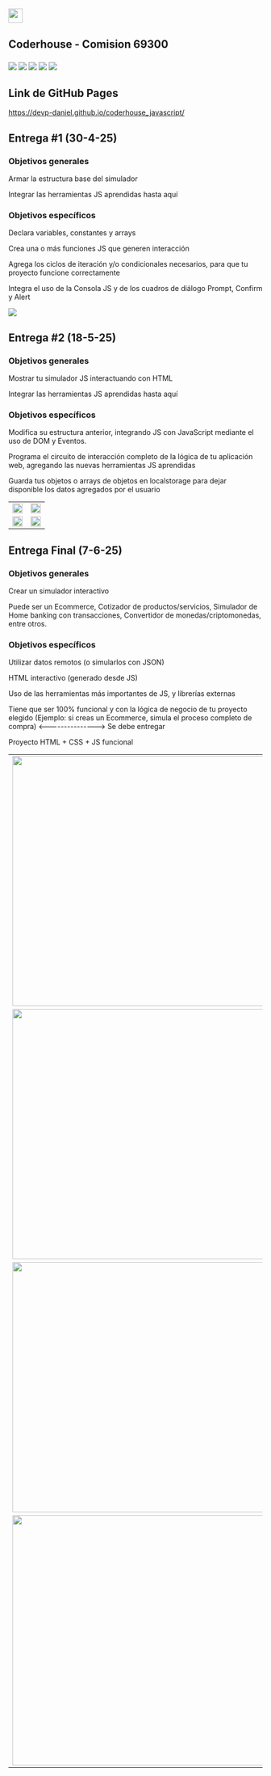 <h1><img src="https://img.shields.io/badge/CURSO%3A-%20JAVASCRIPT-red?style=plastic&logo=codementor" width="auto" height="28"></h1>
<h2>Coderhouse - Comision 69300</h2>
<h3>
  <img src="https://img.shields.io/badge/HTML5-E34F26?style=for-the-badge&logo=html5&logoColor=white">
  <img src="https://img.shields.io/badge/CSS3-1572B6?style=for-the-badge&logo=css3&logoColor=white">
  <img src="https://img.shields.io/badge/Tailwind_CSS-38B2AC?style=for-the-badge&logo=tailwind-css&logoColor=white">
  <img src="https://img.shields.io/badge/javascript-%23323330.svg?style=for-the-badge&logo=javascript&logoColor=%23F7DF1E">
  <img src="https://img.shields.io/badge/Node%20js-339933?style=for-the-badge&logo=nodedotjs&logoColor=white">
</h3>
<h2>Link de GitHub Pages</h2>
<a href="https://devp-daniel.github.io/coderhouse_javascript/">https://devp-daniel.github.io/coderhouse_javascript/</a>
<h2>Entrega #1 (30-4-25)</h2>
<h3>Objetivos generales</h3>
<p>Armar la estructura base del simulador</p>
<p>Integrar las herramientas JS aprendidas hasta aquí</p>
<h3>Objetivos específicos</h3>
<p>Declara variables, constantes y arrays</p>
<p>Crea una o más funciones JS que generen interacción</p>
<p>Agrega los ciclos de iteración y/o condicionales necesarios, para que tu proyecto funcione correctamente</p>
<p>Integra el uso de la Consola JS y de los cuadros de diálogo Prompt, Confirm y Alert</p>
<p><img src="./assets/readme/programa_v1.png"></p>
<h2>Entrega #2 (18-5-25)</h2>
<h3>Objetivos generales</h3>
<p>Mostrar tu simulador JS interactuando con HTML</p>
<p>Integrar las herramientas JS aprendidas hasta aquí</p>
<h3>Objetivos específicos</h3>
<p>Modifica su estructura anterior, integrando JS con JavaScript mediante el uso de DOM y Eventos.</p>
<p>Programa el circuito de interacción completo de la lógica de tu aplicación web, agregando las nuevas herramientas JS aprendidas</p>
<p>Guarda tus objetos o arrays de objetos en localstorage para dejar disponible los datos agregados por el usuario</p>
<table>
  <tr>
    <td><img src="./assets/readme/programa_v2_menu.png" width="100%"></td>
    <td><img src="./assets/readme/programa_v2_juego.png" width="100%"></td>
  </tr>
  <tr>
    <td><img src="./assets/readme/programa_v2_preguntas.png" width="100%"></td>
    <td><img src="./assets/readme/programa_v2_puntaje.png" width="100%"></td>
  </tr>
</table>
<h2>Entrega Final (7-6-25)</h2>
<h3>Objetivos generales</h3>
<p>Crear un simulador interactivo</p>
<p>Puede ser un Ecommerce, Cotizador de productos/servicios, Simulador de Home banking con transacciones, Convertidor de monedas/criptomonedas, entre otros.</p>
<h3>Objetivos específicos</h3>
<p>Utilizar datos remotos (o simularlos con JSON)</p>
<p>HTML interactivo (generado desde JS)</p>
<p>Uso de las herramientas más importantes de JS, y librerías externas</p>
<p>Tiene que ser 100% funcional y con la lógica de negocio de tu proyecto elegido (Ejemplo: si creas un Ecommerce, simula el proceso completo de compra) <---------------> Se debe entregar</p>
<p>Proyecto HTML + CSS + JS funcional</p>
<table>
  <tr>
    <td><img src="./assets/readme/programa_v3_menu_principal.png" width="780px" height="495px"></td>
    <td><img src="./assets/readme/programa_v3_menu_juego_personalizado.png" width="780px" height="495px"></td>
  </tr>
  <tr>
    <td><img src="./assets/readme/programa_v3_preguntas_personalizada.png" width="780px" height="495px"></td>
    <td><img src="./assets/readme/programa_v3_preguntas_resultado.png" width="780px" height="495px"></td>
  </tr>
  <tr>
    <td><img src="./assets/readme/programa_v3_preguntas.png" width="780px" height="495px"></td>
    <td><img src="./assets/readme/programa_v3_puntaje.png" width="780px" height="495px"></td>
  </tr>
  <tr>
    <td><img src="./assets/readme/programa_v3_api.png" width="780px" height="495px"></td>
    <td><img src="./assets/readme/programa_v3_preguntas_api.png" width="780px" height="495px"></td>
  </tr>
</table>
